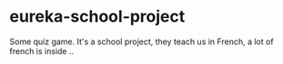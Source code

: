 # eureka-school-project
Some quiz game. It's a school project, they teach us in French, a lot of french is inside ..

